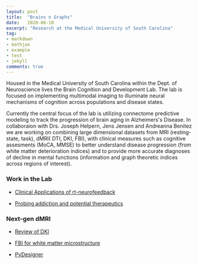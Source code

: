 ```yaml
---
layout: post
title:  "Brains n Graphs"
date:   2020-08-10
excerpt: "Research at the Medical University of South Carolina"
tag:
- markdown 
- mathjax
- example
- test
- jekyll
comments: true
---
```


Housed in the Medical University of South Carolina within the Dept. of Neuroscience lives the Brain Cognition and Development Lab. 
The lab is focused on implementing multimodal imaging to illuminate neural mechanisms of cognition across populations and disease states. 

Currently the central focus of the lab is utilizing connectome predictive modeling to track the progression of brain aging in Alzheimers's Disease. 
In collaboraion with Drs. Joseph Helpern, Jens Jensen and Andreanna Benitez we are working on combining large dimensional datasets from MRI (resting-state, task), dMRI( DTI,
DKI, FBI), with clinical measures such as cognitive assesments (MoCA, MMSE) to better understand disease progression (from white matter deterioration indices) and to provide more accurate diagnoses of decline in mental functions (information and graph theoretic indices across regions of interest). 




### Work in the Lab
   * [Clinical Applications of rt-neurofeedback](https://www.ncbi.nlm.nih.gov/pmc/articles/PMC7689151/) <br/>
   
   * [Probing addiction and potential therapeutics](https://link.springer.com/article/10.1007%2Fs00213-020-05516-w) <br/>




### Next-gen dMRI
   * [Review of DKI](https://www.ncbi.nlm.nih.gov/pmc/articles/PMC2997680/) <br/>
   
   * [FBI for white matter microstructure](https://www.ncbi.nlm.nih.gov/pmc/articles/PMC6064190/) <br/>

   * [PyDesigner](https://pydesigner.readthedocs.io/en/latest/) <br/>

